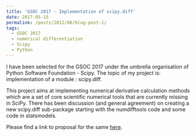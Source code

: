 ```yaml
---
title: 'GSOC 2017 - Implementation of scipy.diff'
date: 2017-05-15
permalink: /posts/2012/08/blog-post-1/
tags:
  - GSOC 2017
  - numerical differentiation
  - Scipy
  - Python 
---
```


I have been selected for the GSOC 2017 under the umbrella organisation of Python Software Foundation - Scipy. The topic of my project is: implementation of a module : scipy.diff.

This project aims at implementing numerical derivative calculation methods which are a set of core scientific numerical tools that are currently missing in SciPy. There has been discussion (and general agreement) on creating a new scipy.diff sub-package starting with the numdifftools code and some code in statsmodels.

Please find a link to proposal for the same [here](https://docs.google.com/document/d/1WQwpD4VU3cewBH99a_2-3CcTmhtbclgS6JR1lVXmcYA/edit?usp=sharing).
